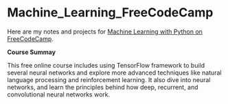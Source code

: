 # Machine_Learning_FreeCodeCamp

Here are my notes and projects for [Machine Learning with Python on FreeCodeCamp][1].

**Course Summay**

This free online course includes using TensorFlow framework to build several neural networks and explore more advanced techniques like natural language processing and reinforcement learning. It also dive into neural networks, and learn the principles behind how deep, recurrent, and convolutional neural networks work.

[1]:https://www.freecodecamp.org/learn/machine-learning-with-python/

